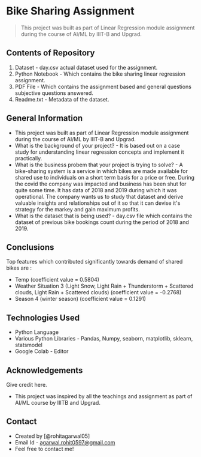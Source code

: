 # Bike Sharing Assignment
> This project was built as part of Linear Regression module assignment during the course of AI/ML by IIIT-B and Upgrad.


## Contents of Repository

1. Dataset - day.csv actual dataset used for the assignment.
2. Python Notebook - Which contains the bike sharing linear regression assignment.
3. PDF File - Which contains the assignment based and general questions subjective questions answered.
4. Readme.txt - Metadata of the dataset.

## General Information
- This project was built as part of Linear Regression module assignment during the course of AI/ML by IIIT-B and Upgrad.
- What is the background of your project? - It is based out on a case study for understanding linear regression concepts and implement it practically.
- What is the business probem that your project is trying to solve? - A bike-sharing system is a service in which bikes are made available for shared use to individuals on a short term basis for a price or free. During the covid the company was impacted and business has been shut for quite some time. It has data of 2018 and 2019 during which it was operational. The company wants us to study that dataset and derive valuable insights and relationships out of it so that it can devise it's strategy for the markey and gain maximum profits.
- What is the dataset that is being used? - day.csv file which contains the dataset of previous bike bookings count during the period of 2018 and 2019.


## Conclusions

Top features which contributed significantly towards demand of shared bikes are :
- Temp (coefficient value = 0.5804)
- Weather Situation 3 (Light Snow, Light Rain + Thunderstorm + Scattered clouds, Light Rain + Scattered clouds) (coefficient value = -0.2768)
- Season 4 (winter season) (coefficient value = 0.1291)

<!-- You don't have to answer all the questions - just the ones relevant to your project. -->


## Technologies Used
- Python Language
- Various Python Libraries - Pandas, Numpy, seaborn, matplotlib, sklearn, statsmodel
- Google Colab - Editor


## Acknowledgements
Give credit here.
- This project was inspired by all the teachings and assignment as part of AI/ML course by IIITB and Upgrad.


## Contact
- Created by [@rohitagarwal05] 
- Email Id - agarwal.rohit0597@gmail.com 
- Feel free to contact me!
